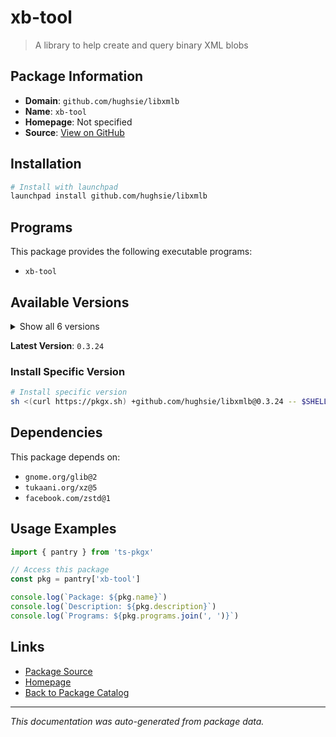 # xb-tool

> A library to help create and query binary XML blobs

## Package Information

- **Domain**: `github.com/hughsie/libxmlb`
- **Name**: `xb-tool`
- **Homepage**: Not specified
- **Source**: [View on GitHub](https://github.com/pkgxdev/pantry/tree/main/projects/github.com/hughsie/libxmlb/package.yml)

## Installation

```bash
# Install with launchpad
launchpad install github.com/hughsie/libxmlb
```

## Programs

This package provides the following executable programs:

- `xb-tool`

## Available Versions

<details>
<summary>Show all 6 versions</summary>

- `0.3.24`, `0.3.23`, `0.3.22`, `0.3.21`, `0.3.20`
- `0.3.19`

</details>

**Latest Version**: `0.3.24`

### Install Specific Version

```bash
# Install specific version
sh <(curl https://pkgx.sh) +github.com/hughsie/libxmlb@0.3.24 -- $SHELL -i
```

## Dependencies

This package depends on:

- `gnome.org/glib@2`
- `tukaani.org/xz@5`
- `facebook.com/zstd@1`

## Usage Examples

```typescript
import { pantry } from 'ts-pkgx'

// Access this package
const pkg = pantry['xb-tool']

console.log(`Package: ${pkg.name}`)
console.log(`Description: ${pkg.description}`)
console.log(`Programs: ${pkg.programs.join(', ')}`)
```

## Links

- [Package Source](https://github.com/pkgxdev/pantry/tree/main/projects/github.com/hughsie/libxmlb/package.yml)
- [Homepage](#)
- [Back to Package Catalog](../../../package-catalog.md)

---

*This documentation was auto-generated from package data.*
